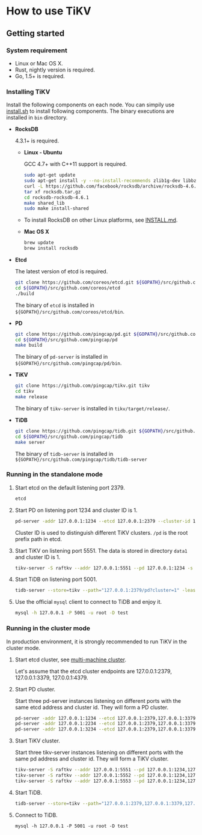 # How to use TiKV

## Getting started

### System requirement

+ Linux or Mac OS X.
+ Rust, nightly version is required.
+ Go, 1.5+ is required.

### Installing TiKV

Install the following components on each node. You can simpily use [install.sh](./install.sh) to install following components. The binary executions are installed in `bin` directory. 

+ **RocksDB**

    4.3.1+ is required.
    
    * **Linux - Ubuntu**
    
        GCC 4.7+ with C++11 support is required.

        ```sh
        sudo apt-get update
        sudo apt-get install -y --no-install-recommends zlib1g-dev libbz2-dev libsnappy-dev libgflags-dev liblz4-dev
        curl -L https://github.com/facebook/rocksdb/archive/rocksdb-4.6.1.tar.gz -o rocksdb.tar.gz
        tar xf rocksdb.tar.gz 
        cd rocksdb-rocksdb-4.6.1 
        make shared_lib 
        sudo make install-shared
        ```
        
    * To install RocksDB on other Linux platforms, see [INSTALL.md](https://github.com/facebook/rocksdb/blob/master/INSTALL.md).

    * **Mac OS X**
        
        ```sh
        brew update
        brew install rocksdb
        ``` 

+ **Etcd**

    The latest version of etcd is required.
    
    ```sh
    git clone https://github.com/coreos/etcd.git ${GOPATH}/src/github.com/coreos/etcd
    cd ${GOPATH}/src/github.com/coreos/etcd
    ./build
    ```

    The binary of `etcd` is installed in `${GOPATH}/src/github.com/coreos/etcd/bin`.

+ **PD**

    ```sh
    git clone https://github.com/pingcap/pd.git ${GOPATH}/src/github.com/pingcap/pd
    cd ${GOPATH}/src/github.com/pingcap/pd
    make build
    ```
    
    The binary of `pd-server` is installed in `${GOPATH}/src/github.com/pingcap/pd/bin`.

+ **TiKV**

    ```sh
    git clone https://github.com/pingcap/tikv.git tikv
    cd tikv
    make release
    ```
    
    The binary of `tikv-server` is installed in `tikv/target/release/`.

+ **TiDB**

    ```sh
    git clone https://github.com/pingcap/tidb.git ${GOPATH}/src/github.com/pingcap/tidb
    cd ${GOPATH}/src/github.com/pingcap/tidb
    make server
    ```

    The binary of `tidb-server` is installed in `${GOPATH}/src/github.com/pingcap/tidb/tidb-server`
    

### Running in the standalone mode

1. Start etcd on the default listening port 2379.

    ```sh
    etcd 
    ```

2. Start PD on listening port 1234 and cluster ID is 1.

    ```sh
    pd-server -addr 127.0.0.1:1234 --etcd 127.0.0.1:2379 --cluster-id 1 --root /pd
    ```

    Cluster ID is used to distinguish different TiKV clusters.
    `/pd` is the root prefix path in etcd. 

3. Start TiKV on listening port 5551. The data is stored in directory `data1` and cluster ID is 1.

    ```sh
    tikv-server -S raftkv --addr 127.0.0.1:5551 --pd 127.0.0.1:1234 -s data1 --cluster-id 1
    ```

4. Start TiDB on listening port 5001. 

    ```sh
    tidb-server --store=tikv --path="127.0.0.1:2379/pd?cluster=1" -lease 1 -P 5001
    ```

5. Use the official `mysql` client to connect to TiDB and enjoy it. 

    ```sh
    mysql -h 127.0.0.1 -P 5001 -u root -D test
    ```

### Running in the cluster mode

In production environment, it is strongly recommended to run TiKV in the cluster mode. 

1. Start etcd cluster, see [multi-machine cluster](https://github.com/coreos/etcd/blob/master/Documentation/op-guide/clustering.md).

    Let's assume that the etcd cluster endpoints are 127.0.0.1:2379, 127.0.0.1:3379, 127.0.0.1:4379.

2. Start PD cluster.

    Start three pd-server instances listening on different ports with the same etcd address and cluster id. They will form a PD cluster.
    
    ```sh
    pd-server -addr 127.0.0.1:1234 --etcd 127.0.0.1:2379,127.0.0.1:3379,127.0.0.1:4379 --cluster-id 1 --root /pd
    pd-server -addr 127.0.0.1:2234 --etcd 127.0.0.1:2379,127.0.0.1:3379,127.0.0.1:4379 --cluster-id 1 --root /pd
    pd-server -addr 127.0.0.1:3234 --etcd 127.0.0.1:2379,127.0.0.1:3379,127.0.0.1:4379 --cluster-id 1 --root /pd
    ```

3. Start TiKV cluster.

    Start three tikv-server instances listening on different ports with the same pd address and cluster id. They will form a TiKV cluster.
    
    ```sh
    tikv-server -S raftkv --addr 127.0.0.1:5551 --pd 127.0.0.1:1234,127.0.0.1:2234,127.0.0.1:3234 -s data1 --cluster-id 1
    tikv-server -S raftkv --addr 127.0.0.1:5552 --pd 127.0.0.1:1234,127.0.0.1:2234,127.0.0.1:3234 -s data2 --cluster-id 1
    tikv-server -S raftkv --addr 127.0.0.1:5553 --pd 127.0.0.1:1234,127.0.0.1:2234,127.0.0.1:3234 -s data3 --cluster-id 1
    ```

4. Start TiDB.

    ```sh
    tidb-server --store=tikv --path="127.0.0.1:2379,127.0.0.1:3379,127.0.0.1:4379/pd?cluster=1" -lease 1 -P 5001
    ```
    
5. Connect to TiDB.

    ```
    mysql -h 127.0.0.1 -P 5001 -u root -D test
    ```
